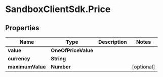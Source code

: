 # SandboxClientSdk.Price

## Properties
Name | Type | Description | Notes
------------ | ------------- | ------------- | -------------
**value** | **OneOfPriceValue** |  | 
**currency** | **String** |  | 
**maximumValue** | **Number** |  | [optional] 
